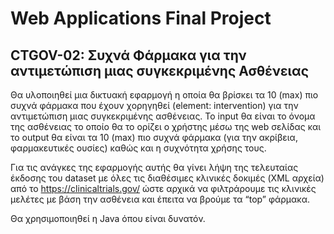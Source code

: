 # Web Applications Final Project

## CTGOV-02: Συχνά Φάρμακα για την αντιμετώπιση μιας συγκεκριμένης Ασθένειας

Θα υλοποιηθεί μια δικτυακή εφαρμογή η οποία θα βρίσκει τα 10 (max) πιο συχνά φάρμακα που έχουν χορηγηθεί (element: intervention) για την αντιμετώπιση μιας συγκεκριμένης ασθένειας. Το input θα είναι το όνομα της ασθένειας το οποίο θα το ορίζει ο χρήστης μέσω της web σελίδας και το output θα είναι τα 10 (max) πιο συχνά φάρμακα (για την ακρίβεια, φαρμακευτικές ουσίες) καθώς και η συχνότητα χρήσης τους.

Για τις ανάγκες της εφαρμογής αυτής θα γίνει λήψη της τελευταίας έκδοσης του dataset με όλες τις διαθέσιμες κλινικές δοκιμές (XML αρχεία) από το https://clinicaltrials.gov/ ώστε αρχικά να φιλτράρουμε τις κλινικές μελέτες με βάση την ασθένεια και έπειτα να βρούμε τα “top” φάρμακα. 

Θα χρησιμοποιηθεί η Java όπου είναι δυνατόν.

